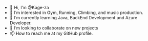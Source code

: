 - 👋 Hi, I’m @Kage-za
- 👀 I’m interested in Gym, Running, Climbing, and music production.
- 🌱 I’m currently learning Java, BackEnd Development and Azure Developer.
- 💞️ I’m looking to collaborate on new projects
- 📫 How to reach me at my GitHub profile. 

<!---
Raven-ZA638/Raven-ZA638 is a ✨ special ✨ repository because its `README.md` (this file) appears on your GitHub profile.
You can click the Preview link to take a look at your changes.
--->
